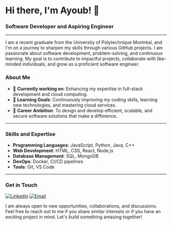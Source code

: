 # Hi there, I'm Ayoub! 👋

### Software Developer and Aspiring Engineer
---
I am a recent graduate from the University of Polytechnique Montréal, and I'm on a journey to sharpen my skills through various GitHub projects. I am passionate about software development, problem-solving, and continuous learning. My goal is to contribute to impactful projects, collaborate with like-minded individuals, and grow as a proficient software engineer.

### About Me

- 🔭 **Currently working on**: Enhancing my expertise in full-stack development and cloud computing.
- 🌱 **Learning Goals**: Continuously improving my coding skills, learning new technologies, and mastering cloud services.
- 💼 **Career Ambition**: To design and develop efficient, scalable, and secure software solutions that make a difference.
---
### Skills and Expertise

- **Programming Languages**: JavaScript, Python, Java, C++
- **Web Development**: HTML, CSS, React, Node.js
- **Database Management**: SQL, MongoDB
- **DevOps**: Docker, CI/CD pipelines
- **Tools**: Git, VS Code
---
### Get in Touch

[![Linkedin](https://img.shields.io/badge/LinkedIn-blue?style=for-the-badge&logo=linkedin&logoColor=white)](https://www.linkedin.com/in/kola%C3%AF-ayoub-3588531b6/)
[![Email](https://img.shields.io/badge/Gmail-red?style=for-the-badge&logo=gmail&logoColor=white)](mailto:ayoubkolai4@gmail.com)

I am always open to new opportunities, collaborations, and discussions. Feel free to reach out to me if you share similar interests or if you have an exciting project in mind. Let's build something amazing together!
